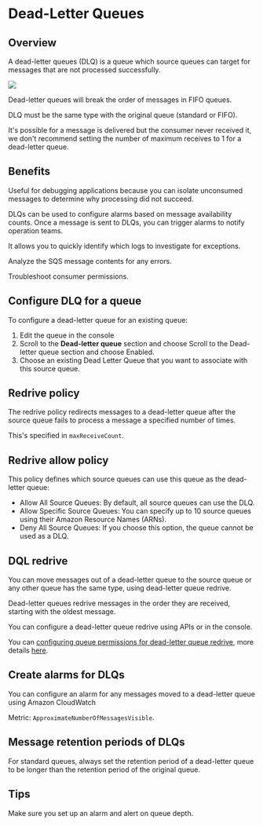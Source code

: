 # Dead-Letter Queues

## Overview

A dead-letter queues (DLQ) is a queue which source queues can target for messages that are not processed successfully.

![](https://digitalcloud.training/wp-content/uploads/2022/01/amazon-sqs-dead-letter-queue-redrive-policy.jpeg)

Dead-letter queues will break the order of messages in FIFO queues.

DLQ must be the same type with the original queue (standard or FIFO).

It's possible for a message is delivered but the consumer never received it, we don't recommend setting the number of maximum receives to 1 for a dead-letter queue.


## Benefits

Useful for debugging applications because you can isolate unconsumed messages to determine why processing did not succeed.

DLQs can be used to configure alarms based on message availability counts. Once a message is sent to DLQs, you can trigger alarms to notify operation teams.

It allows you to quickly identify which logs to investigate for exceptions.

Analyze the SQS message contents for any errors.

Troubleshoot consumer permissions.


## Configure DLQ for a queue

To configure a dead-letter queue for an existing queue:
1. Edit the queue in the console
2. Scroll to the **Dead-letter queue** section and choose Scroll to the Dead-letter queue section and choose Enabled.
3. Choose an existing Dead Letter Queue that you want to associate with this source queue.


## Redrive policy

The redrive policy redirects messages to a dead-letter queue after the source queue fails to process a message a specified number of times.

This's specified in `maxReceiveCount`.


## Redrive allow policy

This policy defines which source queues can use this queue as the dead-letter queue:
- Allow All Source Queues: By default, all source queues can use the DLQ.
- Allow Specific Source Queues: You can specify up to 10 source queues using their Amazon Resource Names (ARNs).
- Deny All Source Queues: If you choose this option, the queue cannot be used as a DLQ.


## DQL redrive

You can move messages out of a dead-letter queue to the source queue or any other queue has the same type, using dead-letter queue redrive.

Dead-letter queues redrive messages in the order they are received, starting with the oldest message.

You can configure a dead-letter queue redrive using APIs or in the console.

You can [configuring queue permissions for dead-letter queue redrive](https://docs.aws.amazon.com/AWSSimpleQueueService/latest/SQSDeveloperGuide/sqs-configure-dead-letter-queue-redrive.html#sqs-configure-dead-letter-queue-redrive-permissions), more details [here](https://docs.aws.amazon.com/AWSSimpleQueueService/latest/SQSDeveloperGuide/sqs-dead-letter-queues-cloudtrail.html#sqs-dead-letter-queues-cloudtrail-permissions).


## Create alarms for DLQs

You can configure an alarm for any messages moved to a dead-letter queue using Amazon CloudWatch

Metric: `ApproximateNumberOfMessagesVisible`.


## Message retention periods of DLQs

For standard queues, always set the retention period of a dead-letter queue to be longer than the retention period of the original queue.


## Tips

Make sure you set up an alarm and alert on queue depth.
